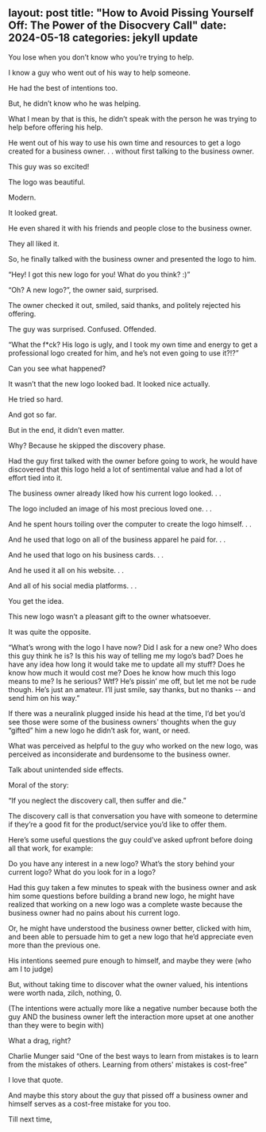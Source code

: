 layout: post
title: "How to Avoid Pissing Yourself Off: The Power of the Disocvery Call"
date: 2024-05-18 
categories: jekyll update
---

You lose when you don’t know who you’re trying to help. 

I know a guy who went out of his way to help someone. 

He had the best of intentions too. 

But, he didn’t know who he was helping. 

What I mean by that is this, he didn’t speak with the person he was trying to help before offering his help.

He went out of his way to use his own time and resources to get a logo created for a business owner. . . without first talking to the business owner.

This guy was so excited! 

The logo was beautiful. 

Modern. 

It looked great.

He even shared it with his friends and people close to the business owner. 

They all liked it.

So, he finally talked with the business owner and presented the logo to him. 

“Hey! I got this new logo for you! What do you think? :)”

“Oh? A new logo?”, the owner said, surprised. 

The owner checked it out, smiled, said thanks, and politely rejected his offering.  

The guy was surprised. Confused. Offended. 

“What the f*ck? His logo is ugly, and I took my own time and energy to get a professional logo created for him, and he’s not even going to use it?!?”

Can you see what happened? 

It wasn’t that the new logo looked bad. It looked nice actually. 

He tried so hard.

And got so far.

But in the end, it didn’t even matter.

Why? Because he skipped the discovery phase.

Had the guy first talked with the owner before going to work, he would have discovered that this logo held a lot of sentimental value and had a lot of effort tied into it. 

The business owner already liked how his current logo looked. . . 

The logo included an image of his most precious loved one. . . 
 
And he spent hours toiling over the computer to create the logo himself. . . 

And he used that logo on all of the business apparel he paid for. . . 

And he used that logo on his business cards. . . 

And he used it all on his website. . .

And all of his social media platforms. . .

You get the idea.

This new logo wasn’t a pleasant gift to the owner whatsoever. 

It was quite the opposite.

“What’s wrong with the logo I have now? Did I ask for a new one? Who does this guy think he is? Is this his way of telling me my logo’s bad? Does he have any idea how long it would take me to update all my stuff? Does he know how much it would cost me? Does he know how much this logo means to me? Is he serious? Wtf? He’s pissin’ me off, but let me not be rude though. He’s just an amateur.  I’ll just smile, say thanks, but no thanks -- and send him on his way.” 

If there was a neuralink plugged inside his head at the time, I’d bet you’d see those were some of the business owners' thoughts when the guy “gifted” him a new logo he didn’t ask for, want, or need. 

What was perceived as helpful to the guy who worked on the new logo, was perceived as inconsiderate and burdensome to the business owner. 

Talk about unintended side effects. 

Moral of the story:

“If you neglect the discovery call, then suffer and die.”

The discovery call is that conversation you have with someone to determine if they’re a good fit for the product/service you’d like to offer them. 

Here’s some useful questions the guy could’ve asked upfront before doing all that work, for example: 

Do you have any interest in a new logo? 
What’s the story behind your current logo? 
What do you look for in a logo?  

Had this guy taken a few minutes to speak with the business owner and ask him some questions before building a brand new logo, he might have realized that working on a new logo was a complete waste because the business owner had no pains about his current logo.

Or, he might have understood the business owner better, clicked with him, and been able to persuade him to get a new logo that he’d appreciate even more than the previous one.

His intentions seemed pure enough to himself, and maybe they were (who am I to judge) 

But, without taking time to discover what the owner valued, his intentions were worth nada, zilch, nothing, 0.
 
(The intentions were actually more like a negative number because both the guy AND the business owner left the interaction more upset at one another than they were to begin with)

What a drag, right? 

Charlie Munger said “One of the best ways to learn from mistakes is to learn from the mistakes of others. Learning from others' mistakes is cost-free”

I love that quote. 

And maybe this story about the guy that pissed off a business owner and himself serves as a cost-free mistake for you too.

Till next time, 

